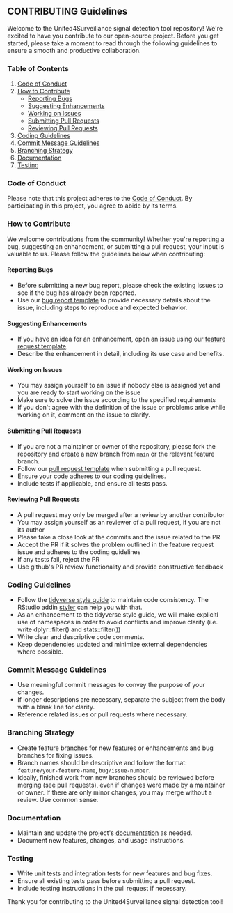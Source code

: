 ## CONTRIBUTING Guidelines

Welcome to the United4Surveillance signal detection tool repository! We're excited to have you contribute to our open-source project. Before you get started, please take a moment to read through the following guidelines to ensure a smooth and productive collaboration.

### Table of Contents

1. [Code of Conduct](#code-of-conduct)
2. [How to Contribute](#how-to-contribute)
    - [Reporting Bugs](#reporting-bugs)
    - [Suggesting Enhancements](#suggesting-enhancements)
    - [Working on Issues](#working-on-issues)
    - [Submitting Pull Requests](#submitting-pull-requests)
    - [Reviewing Pull Requests](#reviewing-pull-requests)
3. [Coding Guidelines](#coding-guidelines)
4. [Commit Message Guidelines](#commit-message-guidelines)
5. [Branching Strategy](#branching-strategy)
6. [Documentation](#documentation)
7. [Testing](#testing)

### Code of Conduct

Please note that this project adheres to the [Code of Conduct](CODE_OF_CONDUCT.md). By participating in this project, you agree to abide by its terms.

### How to Contribute

We welcome contributions from the community! Whether you're reporting a bug, suggesting an enhancement, or submitting a pull request, your input is valuable to us. Please follow the guidelines below when contributing:

#### Reporting Bugs

- Before submitting a new bug report, please check the existing issues to see if the bug has already been reported.
- Use our [bug report template](.github/ISSUE_TEMPLATE/bug-report.md) to provide necessary details about the issue, including steps to reproduce and expected behavior.

#### Suggesting Enhancements

- If you have an idea for an enhancement, open an issue using our [feature request template](.github/ISSUE_TEMPLATE/feature-request.md).
- Describe the enhancement in detail, including its use case and benefits.

#### Working on Issues

- You may assign yourself to an issue if nobody else is assigned yet and you are ready to start working on the issue
- Make sure to solve the issue according to the specified requirements
- If you don't agree with the definition of the issue or problems arise while working on it, comment on the issue to clarify.
  
#### Submitting Pull Requests

- If you are not a maintainer or owner of the repository, please fork the repository and create a new branch from `main` or the relevant feature branch.
- Follow our [pull request template](.github/PULL_REQUEST_TEMPLATE.md) when submitting a pull request.
- Ensure your code adheres to our [coding guidelines](#coding-guidelines).
- Include tests if applicable, and ensure all tests pass.

#### Reviewing Pull Requests

- A pull request may only be merged after a review by another contributor
- You may assign yourself as an reviewer of a pull request, if you are not its author
- Please take a close look at the commits and the issue related to the PR
- Accept the PR if it solves the problem outlined in the feature request issue and adheres to the coding guidelines
- If any tests fail, reject the PR
- Use github's PR review functionality and provide constructive feedback

### Coding Guidelines

- Follow the [tidyverse style guide](https://style.tidyverse.org/) to maintain code consistency. The RStudio addin [styler](https://styler.r-lib.org/) can help you with that.
- As an enhancement to the tidyverse style guide, we will make explicitl use of namespaces in order to avoid conflicts and improve clarity (i.e. write dplyr::filter() and stats::filter()) 
- Write clear and descriptive code comments.
- Keep dependencies updated and minimize external dependencies where possible.

### Commit Message Guidelines

- Use meaningful commit messages to convey the purpose of your changes.
- If longer descriptions are necessary, separate the subject from the body with a blank line for clarity.
- Reference related issues or pull requests where necessary.

### Branching Strategy

- Create feature branches for new features or enhancements and bug branches for fixing issues.
- Branch names should be descriptive and follow the format: `feature/your-feature-name`, `bug/issue-number`.
- Ideally, finished work from new branches should be reviewed before merging (see pull requests), even if changes were made by a maintainer or owner. If there are only minor changes, you may merge without a review. Use common sense.

### Documentation

- Maintain and update the project's [documentation](docs/) as needed.
- Document new features, changes, and usage instructions.

### Testing

- Write unit tests and integration tests for new features and bug fixes.
- Ensure all existing tests pass before submitting a pull request.
- Include testing instructions in the pull request if necessary.


Thank you for contributing to the United4Surveillance signal detection tool!
